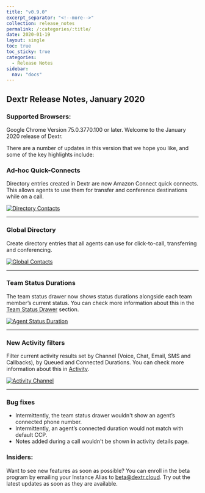 ```yaml
---
title: "v0.9.0"
excerpt_separator: "<!--more-->"
collection: release_notes
permalink: /:categories/:title/
date: 2020-01-19
layout: single
toc: true
toc_sticky: true
categories:
  - Release Notes
sidebar:
  nav: "docs"
---
```


## Dextr Release Notes, January 2020
### Supported Browsers: 

Google Chrome Version 75.0.3770.100 or later. Welcome to the January 2020 release of Dextr. 

There are a number of updates in this version that we hope you like, and some of the key highlights include: 

### Ad-hoc Quick-Connects

Directory entries created in Dextr are now Amazon Connect quick connects. This allows agents to use them for transfer and conference destinations while on a call.

[![Directory Contacts](/assets/images/transfer-directory-contacts.jpg)](/assets/images/transfer-directory-contacts.jpg)

----

### Global Directory

Create directory entries that all agents can use for click-to-call, transferring and conferencing. 

[![Global Contacts](/assets/images/global-contacts.jpg)](/assets/images/global-contacts.jpg)

----

### Team Status Durations 

The team status drawer now shows status durations alongside each team member’s current status. You can check more information about this in the [Team Status Drawer](/teamStatus/) section.

[![Agent Status Duration](/assets/images/status-duration.jpg)](/assets/images/status-duration.jpg)

----

### New Activity filters

Filter current activity results set by Channel (Voice, Chat, Email, SMS and Callbacks), by Queued and Connected Durations. You can check more information about this in [Activity](/activity/).

[![Activity Channel](/assets/images/activity-channel.jpg)](/assets/images/activity-channel.jpg)

----

### Bug fixes

- Intermittently, the team status drawer wouldn't show an agent’s connected phone number.
- Intermittently, an agent’s connected duration would not match with default CCP.
- Notes added during a call wouldn't be shown in activity details page. 

### Insiders: 

Want to see new features as soon as possible? You can enroll in the beta program by emailing your Instance Alias to beta@dextr.cloud.  Try out the latest updates as soon as they are available.  